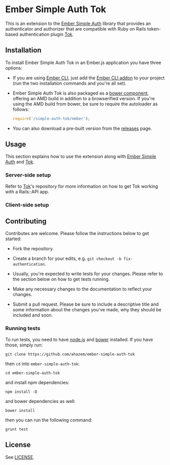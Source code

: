# Ember Simple Auth Tok

This is an extension to the [Ember Simple Auth](https://github.com/simplabs/ember-simple-auth) library that provides an authenticator and authorizer that are compatible with Ruby on Rails token-based authentication plugin [Tok](https://github.com/ahazem/tok).

## Installation

To install Ember Simple Auth Tok in an Ember.js application you have three options:

* If you are using [Ember CLI](https://github.com/stefanpenner/ember-cli), just add the [Ember CLI addon](https://github.com/ahazem/ember-cli-simple-auth-tok) to your project (run the two installation commands and you're all set).

* Ember Simple Auth Tok is also packaged as a [bower component](https://github.com/ahazem/ember-simple-auth-tok-component), offering an AMD build in addition to a browserified version. If you're using the AMD build from bower, be sure to require the autoloader as follows:

  ```js
  require('/simple-auth-tok/ember');
  ```

* You can also download a pre-built version from the [releases](https://github.com/ahazem/ember-simple-auth-tok/releases) page.

## Usage

This section explains how to use the extension along with [Ember Simple Auth](https://github.com/simplabs/ember-simple-auth) and [Tok](https://github.com/ahazem/tok).

### Server-side setup

Refer to [Tok](https://github.com/ahazem/tok)'s repository for more information on how to get Tok working with a Rails::API app.

### Client-side setup


## Contributing

Contributes are welcome. Please follow the instructions below to get started:

* Fork the repository.

* Create a branch for your edits, e.g. `git checkout -b fix-authentication`.

* Usually, you're expected to write tests for your changes. Please refer to the section below on how to get tests running. 

* Make any necessary changes to the documentation to reflect your changes.

* Submit a pull request. Please be sure to include a descriptive title and some information about the changes you've made, why they should be included and soon.

### Running tests

To run tests, you need to have [node.js](http://nodejs.org) and [bower](http://bower.io) installed. If you have those, simply run:

```
git clone https://github.com/ahazem/ember-simple-auth-tok
```

then `cd` into `ember-simple-auth-tok`:

```
cd ember-simple-auth-tok
```

and install npm dependencies:

```
npm install -D
```

and bower dependencies as well:

```
bower install
```

then you can run the following command:

```
grunt test
```

## License

See [LICENSE](https://github.com/ahazem/ember-simple-auth-tok/blob/master/LICENSE).
